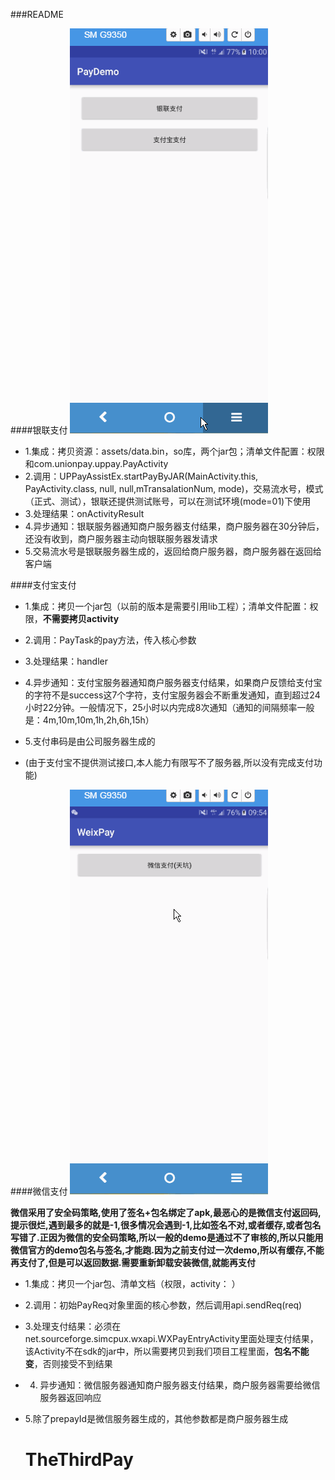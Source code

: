 ###README

####银联支付
![](yinlianpay.gif)

* 1.集成：拷贝资源：assets/data.bin，so库，两个jar包；清单文件配置：权限和com.unionpay.uppay.PayActivity
* 2.调用：UPPayAssistEx.startPayByJAR(MainActivity.this, PayActivity.class, null, null,mTransalationNum, mode)，交易流水号，模式（正式、测试），银联还提供测试账号，可以在测试环境(mode=01)下使用
* 3.处理结果：onActivityResult
* 4.异步通知：银联服务器通知商户服务器支付结果，商户服务器在30分钟后，还没有收到，商户服务器主动向银联服务器发请求
* 5.交易流水号是银联服务器生成的，返回给商户服务器，商户服务器在返回给客户端

####支付宝支付


* 1.集成：拷贝一个jar包（以前的版本是需要引用lib工程）；清单文件配置：权限，**不需要拷贝activity**
* 2.调用：PayTask的pay方法，传入核心参数

* 3.处理结果：handler

* 4.异步通知：支付宝服务器通知商户服务器支付结果，如果商户反馈给支付宝的字符不是success这7个字符，支付宝服务器会不断重发通知，直到超过24小时22分钟。一般情况下，25小时以内完成8次通知（通知的间隔频率一般是：4m,10m,10m,1h,2h,6h,15h）

* 5.支付串码是由公司服务器生成的
* (由于支付宝不提供测试接口,本人能力有限写不了服务器,所以没有完成支付功能)

####微信支付
![](weixpay.gif)

**微信采用了安全码策略,使用了签名+包名绑定了apk,最恶心的是微信支付返回码,提示很烂,遇到最多的就是-1,很多情况会遇到-1,比如签名不对,或者缓存,或者包名写错了.正因为微信的安全码策略,所以一般的demo是通过不了审核的,所以只能用微信官方的demo包名与签名,才能跑.因为之前支付过一次demo,所以有缓存,不能再支付了,但是可以返回数据.需要重新卸载安装微信,就能再支付**

* 1.集成：拷贝一个jar包、清单文档（权限，activity：  <activity android:name=".wxapi.WXPayEntryActivity"  android:exported="true"/>）
* 2.调用：初始PayReq对象里面的核心参数，然后调用api.sendReq(req)

* 3.处理支付结果：必须在   net.sourceforge.simcpux.wxapi.WXPayEntryActivity里面处理支付结果，该Activity不在sdk的jar中，所以需要拷贝到我们项目工程里面，**包名不能变**，否则接受不到结果

* 4. 异步通知：微信服务器通知商户服务器支付结果，商户服务器需要给微信服务器返回响应

* 5.除了prepayId是微信服务器生成的，其他参数都是商户服务器生成



    # TheThirdPay
